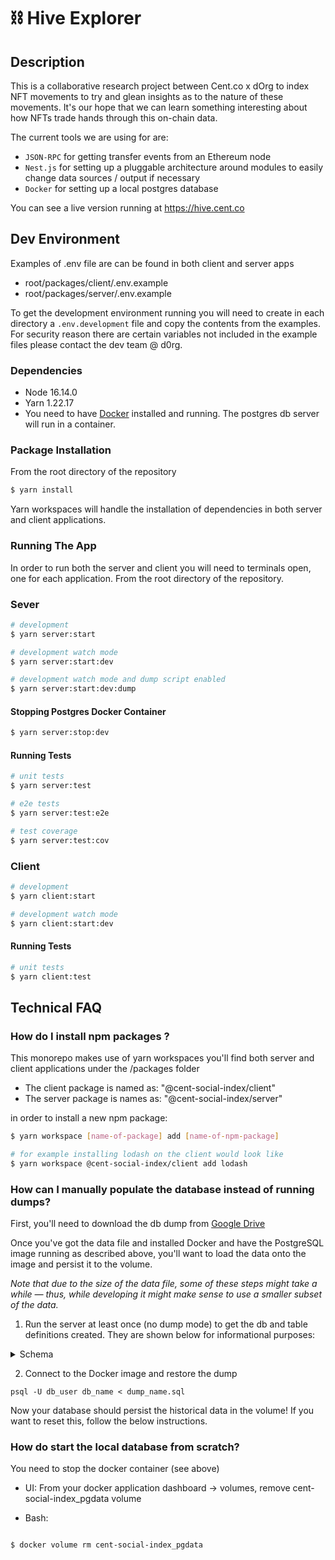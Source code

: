 # ⛓ Hive Explorer

## Description

This is a collaborative research project between Cent.co x dOrg to index NFT movements to try and glean insights as to the nature of these movements. It's our hope that we can learn something interesting about how NFTs trade hands through this on-chain data.

The current tools we are using for are:

* `JSON-RPC` for getting transfer events from an Ethereum node
* `Nest.js` for setting up a pluggable architecture around modules to easily change data sources / output if necessary
* `Docker` for setting up a local postgres database

You can see a live version running at https://hive.cent.co

## Dev Environment
Examples of .env file are can be found in both client and server apps

* root/packages/client/.env.example
* root/packages/server/.env.example

To get the development environment running you will need to create in each directory a `.env.development` file and copy the contents from the examples.
For security reason there are certain variables not included in the example files please contact the dev team @ d0rg.

### Dependencies
* Node 16.14.0
* Yarn 1.22.17
* You need to have [Docker](https://docs.docker.com/get-docker/) installed and running. The postgres db server will run in a container.

### Package Installation
From the root directory of the repository

```bash
$ yarn install
```
Yarn workspaces will handle the installation of dependencies in both server and client applications.
### Running The App
In order to run both the server and client you will need to terminals open, one for each application.
From the root directory of the repository.

### Sever
```bash
# development
$ yarn server:start

# development watch mode
$ yarn server:start:dev

# development watch mode and dump script enabled
$ yarn server:start:dev:dump
```
#### Stopping Postgres Docker Container

```bash
$ yarn server:stop:dev
```

#### Running Tests
```bash
# unit tests
$ yarn server:test

# e2e tests
$ yarn server:test:e2e

# test coverage
$ yarn server:test:cov
```

### Client
```bash
# development
$ yarn client:start

# development watch mode
$ yarn client:start:dev
```

#### Running Tests
```bash
# unit tests
$ yarn client:test
```

## Technical FAQ

### How do I install npm packages ?
This monorepo makes use of yarn workspaces you'll find both server and client applications under the /packages folder
* The client package is named as: "@cent-social-index/client"
* The server package is names as: "@cent-social-index/server"

in order to install a new npm package:
```bash
$ yarn workspace [name-of-package] add [name-of-npm-package]

# for example installing lodash on the client would look like
$ yarn workspace @cent-social-index/client add lodash
```

### How can I manually populate the database instead of running dumps?

First, you'll need to download the db dump from [Google Drive](https://drive.google.com/drive/folders/13e1oLtjr4nUlVz0w-OamFrYipSEXcjfV?usp=sharing)

Once you've got the data file and installed Docker and have the PostgreSQL image running as described above, you'll want to load the data onto the image and persist it to the volume.

*Note that due to the size of the data file, some of these steps might take a while — thus, while developing it might make sense to use a smaller subset of the data.*

1. Run the server at least once (no dump mode) to get the db and table definitions created. They are shown below for informational purposes:

<details>
    <summary>Schema</summary>

```sql
CREATE TABLE transfer_events (
    id                  CHAR(30) PRIMARY KEY,
    chain_id            INT,
    contract_address    CHAR(42),
    from_address        CHAR(42),
    to_address          CHAR(42),
    token_id            NUMERIC(78,0),
    quantity            NUMERIC(78,0),
    txn_id              CHAR(66),
    block_number        INT
);
```

```sql
CREATE TABLE token_balances (
    id                  CHAR(30) PRIMARY KEY,
    chain_id            INT,
    contract_address    CHAR(42),
    owner_address       CHAR(42),
    token_id            NUMERIC(78,0),
    balance             NUMERIC(78,0)
);
```
</details>

2. Connect to the Docker image and restore the dump


`psql -U db_user db_name < dump_name.sql`


Now your database should persist the historical data in the volume! If you want to reset this, follow the below instructions.

### How do start the local database from scratch?


You need to stop the docker container (see above)


* UI: From your docker application dashboard -> volumes, remove cent-social-index_pgdata volume

* Bash:


```bash

$ docker volume rm cent-social-index_pgdata

```
